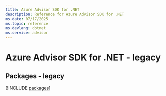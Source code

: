 ```yaml
---
title: Azure Advisor SDK for .NET
description: Reference for Azure Advisor SDK for .NET
ms.date: 07/17/2025
ms.topic: reference
ms.devlang: dotnet
ms.service: advisor
---
```

# Azure Advisor SDK for .NET - legacy
## Packages - legacy
[!INCLUDE [packages](advisor-index.md)]